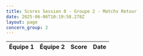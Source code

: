 ```yaml
---
title: Scores Session 0 - Groupe 2 - Matchs Retour
date: 2025-06-06T10:19:58.278Z
layout: page
concern_group: 2
---
```




| Équipe 1 | Équipe 2 | Score | Date |
|----------|----------|-------|------|

